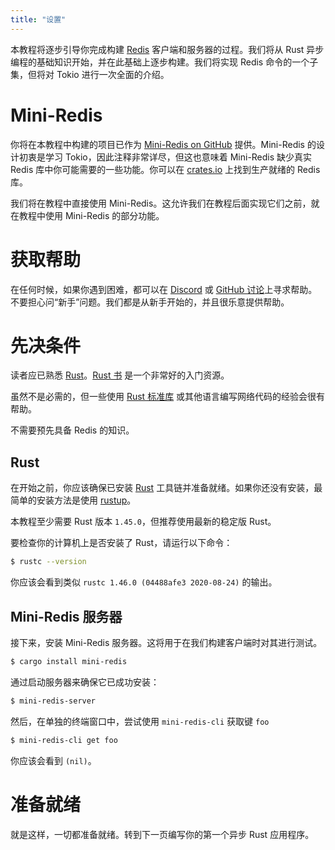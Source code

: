 ```yaml
---
title: "设置"
---
```


本教程将逐步引导你完成构建 [Redis] 客户端和服务器的过程。我们将从 Rust 异步编程的基础知识开始，并在此基础上逐步构建。我们将实现 Redis 命令的一个子集，但将对 Tokio 进行一次全面的介绍。

# Mini-Redis

你将在本教程中构建的项目已作为 [Mini-Redis on GitHub][mini-redis] 提供。Mini-Redis 的设计初衷是学习 Tokio，因此注释非常详尽，但这也意味着 Mini-Redis 缺少真实 Redis 库中你可能需要的一些功能。你可以在 [crates.io](https://crates.io/) 上找到生产就绪的 Redis 库。

我们将在教程中直接使用 Mini-Redis。这允许我们在教程后面实现它们之前，就在教程中使用 Mini-Redis 的部分功能。

# 获取帮助

在任何时候，如果你遇到困难，都可以在 [Discord] 或 [GitHub 讨论][disc]上寻求帮助。不要担心问“新手”问题。我们都是从新手开始的，并且很乐意提供帮助。

[discord]: https://discord.gg/tokio
[disc]: https://github.com/tokio-rs/tokio/discussions

# 先决条件

读者应已熟悉 [Rust]。[Rust 书][book] 是一个非常好的入门资源。

虽然不是必需的，但一些使用 [Rust 标准库][std] 或其他语言编写网络代码的经验会很有帮助。

不需要预先具备 Redis 的知识。

[rust]: https://rust-lang.org
[book]: https://doc.rust-lang.org/book/
[std]: https://doc.rust-lang.org/std/

## Rust

在开始之前，你应该确保已安装 [Rust][install-rust] 工具链并准备就绪。如果你还没有安装，最简单的安装方法是使用 [rustup]。

本教程至少需要 Rust 版本 `1.45.0`，但推荐使用最新的稳定版 Rust。

要检查你的计算机上是否安装了 Rust，请运行以下命令：

```bash
$ rustc --version
```

你应该会看到类似 `rustc 1.46.0 (04488afe3 2020-08-24)` 的输出。

## Mini-Redis 服务器

接下来，安装 Mini-Redis 服务器。这将用于在我们构建客户端时对其进行测试。

```bash
$ cargo install mini-redis
```

通过启动服务器来确保它已成功安装：

```bash
$ mini-redis-server
```

然后，在单独的终端窗口中，尝试使用 `mini-redis-cli` 获取键 `foo`

```bash
$ mini-redis-cli get foo
```

你应该会看到 `(nil)`。

# 准备就绪

就是这样，一切都准备就绪。转到下一页编写你的第一个异步 Rust 应用程序。

[redis]: https://redis.io
[mini-redis]: https://github.com/tokio-rs/mini-redis
[install-rust]: https://www.rust-lang.org/tools/install
[rustup]: https://rustup.rs/
